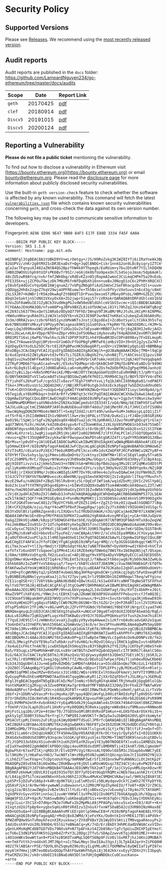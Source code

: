 # Security Policy

## Supported Versions

Please see [Releases](https://github.com/LampardNguyen234/go-ethereum/releases). We recommend using the [most recently released version](https://github.com/LampardNguyen234/go-ethereum/releases/latest).

## Audit reports

Audit reports are published in the `docs` folder: https://github.com/LampardNguyen234/go-ethereum/tree/master/docs/audits 

| Scope | Date | Report Link |
| ------- | ------- | ----------- |
| `geth` | 20170425 | [pdf](https://github.com/LampardNguyen234/go-ethereum/blob/master/docs/audits/2017-04-25_Geth-audit_Truesec.pdf) |
| `clef` | 20180914 | [pdf](https://github.com/LampardNguyen234/go-ethereum/blob/master/docs/audits/2018-09-14_Clef-audit_NCC.pdf) |
| `Discv5` | 20191015 | [pdf](https://github.com/LampardNguyen234/go-ethereum/blob/master/docs/audits/2019-10-15_Discv5_audit_LeastAuthority.pdf) |
| `Discv5` | 20200124 | [pdf](https://github.com/LampardNguyen234/go-ethereum/blob/master/docs/audits/2020-01-24_DiscV5_audit_Cure53.pdf) |

## Reporting a Vulnerability

**Please do not file a public ticket** mentioning the vulnerability.

To find out how to disclose a vulnerability in Ethereum visit [https://bounty.ethereum.org](https://bounty.ethereum.org) or email bounty@ethereum.org. Please read the [disclosure page](https://github.com/LampardNguyen234/go-ethereum/security/advisories?state=published) for more information about publicly disclosed security vulnerabilities.

Use the built-in `geth version-check` feature to check whether the software is affected by any known vulnerability. This command will fetch the latest [`vulnerabilities.json`](https://geth.ethereum.org/docs/vulnerabilities/vulnerabilities.json) file which contains known security vulnerabilities concerning `geth`, and cross-check the data against its own version number.

The following key may be used to communicate sensitive information to developers.

Fingerprint: `AE96 ED96 9E47 9B00 84F3 E17F E88D 3334 FA5F 6A0A`

```
-----BEGIN PGP PUBLIC KEY BLOCK-----
Version: SKS 1.1.6
Comment: Hostname: pgp.mit.edu

mQINBFgl3tgBEAC8A1tUBkD9YV+eLrOmtgy+/JS/H9RoZvkg3K1WZ8IYfj6iIRaYneAk3Bp1
82GUPVz/zhKr2g0tMXIScDR3EnaDsY+Qg+JqQl8NOG+Cikr1nnkG2on9L8c8yiqry1ZTCmYM
qCa2acTFqnyuXJ482aZNtB4QG2BpzfhW4k8YThpegk/EoRUim+y7buJDtoNf7YILlhDQXN8q
lHB02DWOVUihph9tUIFsPK6BvTr9SIr/eG6j6k0bfUo9pexOn7LS4SojoJmsm/5dp6AoKlac
48cZU5zwR9AYcq/nvkrfmf2WkObg/xRdEvKZzn05jRopmAIwmoC3CiLmqCHPmT5a29vEob/y
PFE335k+ujjZCPOu7OwjzDk7M0zMSfnNfDq8bXh16nn+ueBxJ0NzgD1oC6c2PhM+XRQCXCho
yI8vbfp4dGvCvYqvQAE1bWjqnumZ/7vUPgZN6gDfiAzG2mUxC2SeFBhacgzDvtQls+uuvm+F
nQOUgg2Hh8x2zgoZ7kqV29wjaUPFREuew7e+Th5BxielnzOfVycVXeSuvvIn6cd3g/s8mX1c
2kLSXJR7+KdWDrIrR5Az0kwAqFZt6B6QTlDrPswu3mxsm5TzMbny0PsbL/HBM+GZEZCjMXxB
8bqV2eSaktjnSlUNX1VXxyOxXA+ZG2jwpr51egi57riVRXokrQARAQABtDRFdGhlcmV1bSBG
b3VuZGF0aW9uIEJ1ZyBCb3VudHkgPGJvdW50eUBldGhlcmV1bS5vcmc+iQIcBBEBCAAGBQJa
FCY6AAoJEHoMA3Q0/nfveH8P+gJBPo9BXZL8isUfbUWjwLi81Yi70hZqIJUnz64SWTqBzg5b
mCZ69Ji5637THsxQetS2ARabz0DybQ779FhD/IWnqV9T3KuBM/9RzJtuhLzKCyMrAINPMo28
rKWdunHHarpuR4m3tL2zWJkle5QVYb+vkZXJJE98PJw+N4IYeKKeCs2ubeqZu636GA0sMzzB
Jn3m/dRRA2va+/zzbr6F6b51ynzbMxWKTsJnstjC8gs8EeI+Zcd6otSyelLtCUkk3h5sTvpV
Wv67BNSU0BYsMkxyFi9PUyy07Wixgeas89K5jG1oOtDva/FkpRHrTE/WA5OXDRcLrHJM+SwD
CwqcLQqJd09NxwUW1iKeBmPptTiOGu1Gv2o7aEyoaWrHRBO7JuYrQrj6q2B3H1Je0zjAd2qt
09ni2bLwLn4LA+VDpprNTO+eZDprv09s2oFSU6NwziHybovu0y7X4pADGkK2evOM7c86PohX
QRQ1M1T16xLj6wP8/Ykwl6v/LUk7iDPXP3GPILnh4YOkwBR3DsCOPn8098xy7FxEELmupRzt
Cj9oC7YAoweeShgUjBPzb+nGY1m6OcFfbUPBgFyMMfwF6joHbiVIO+39+Ut2g2ysZa7KF+yp
XqVDqyEkYXsOLb25OC7brt8IJEPgBPwcHK5GNag6RfLxnQV+iVZ9KNH1yQgSiQI+BBMBAgAo
AhsDBgsJCAcDAgYVCAIJCgsEFgIDAQIeAQIXgAUCWglh+gUJBaNgWAAKCRDojTM0+l9qCgQ2
D/4udJpV4zGIZW1yNaVvtd3vfKsTLi7GIRJLUBqVb2Yx/uhnN8jTl/tAhCVosCQ1pzvi9kMl
s8qO1vu2kw5EWFFkwK96roI8pTql3VIjwhRVQrCkR7oAk/eUd1U/nt2q6J4UTYeVgqbq4dsI
ZZTRyPJMD667YpuAIcaah+w9j/E5xksYQdMeprnDrQkkBCb4FIMqfDzBPKvEa8DcQr949K85
kxhr6LDq9i5l4Egxt2JdH8DaR4GLca6+oHy0MyPs/bZOsfmZUObfM2oZgPpqYM96JanhzO1j
dpnItyBii2pc+kNx5nMOf4eikE/MBv+WUJ0TttWzApGGmFUzDhtuEvRH9NBjtJ/pMrYspIGu
O/QNY5KKOKQTvVIlwGcm8dTsSkqtBDSUwZyWbfKfKOI1/RhM9dC3gj5/BOY57DYYV4rdTK01
ZtYjuhdfs2bhuP1uF/cgnSSZlv8azvf7Egh7tHPnYxvLjfq1bJAhCIX0hNg0a81/ndPAEFky
fSko+JPKvdSvsUcSi2QQ4U2HX//jNBjXRfG4F0utgbJnhXzEckz6gqt7wSDZH2oddVuO8Ssc
T7sK+CdXthSKnRyuI+sGUpG+6glpKWIfYkWFKNZWuQ+YUatY3QEDHXTIioycSmV8p4d/g/0S
V6TegidLxY8bXMkbqz+3n6FArRffv5MH7qt3cYkCPgQTAQIAKAUCWCXhOwIbAwUJAeEzgAYL
CQgHAwIGFQgCCQoLBBYCAwECHgECF4AACgkQ6I0zNPpfagrN/w/+Igp3vtYdNunikw3yHnYf
Jkm0MmaMDUM9mtsaXVN6xb9n25N3Xa3GWCpmdsbYZ8334tI/oQ4/NHq/bEI5WFH5F1aFkMkm
5AJVLuUkipCtmCZ5NkbRPJA9l0uNUUE6uuFXBhf4ddu7jb0jMetRF/kifJHVCCo5fISUNhLp
7bwcWq9qgDQNZNYMOo4s9WX5Tl+5x4gTZdd2/cAYt49h/wnkw+huM+Jm0GojpLqIQ1jZiffm
otf5rF4L+JhIIdW0W4IIh1v9BhHVllXw+z9oj0PALstT5h8/DuKoIiirFJ4DejU85GR1KKAS
DeO19G/lSpWj1rSgFv2N2gAOxq0X+BbQTua2jdcY6JpHR4H1JJ2wzfHsHPgDQcgY1rGlmjVF
aqU73WV4/hzXc/HshK/k4Zd8uD4zypv6rFsZ3UemK0aL2zXLVpV8SPWQ61nS03x675SmDlYr
A80ENfdqvsn00JQuBVIv4Tv0Ub7NfDraDGJCst8rObjBT/0vnBWTBCebb2EsnS2iStIFkWdz
/WXs4L4Yzre1iJwqRjiuqahZR5jHsjAUf2a0O29HVHE7zlFtCFmLPClml2lGQfQOpm5klGZF
rmvus+qZ9rt35UgWHPZezykkwtWrFOwspwuCWaPDto6tgbRJZ4ftitpdYYM3dKW9IGJXBwrt
BQrMsu+lp0vDF+yJAlUEEwEIAD8CGwMGCwkIBwMCBhUIAgkKCwQWAgMBAh4BAheAFiEErpbt
lp5HmwCE8+F/6I0zNPpfagoFAmEAEJwFCQycmLgACgkQ6I0zNPpfagpWoBAAhOcbMAUw6Zt0
GYzT3sR5/c0iatezPzXEXJf9ebzR8M5uPElXcxcnMx1dvXZmGPXPJKCPa99WCu1NZYy8F+Wj
GTOY9tfIkvSxhys1p/giPAmvid6uQmD+bz7ivktnyzCkDWfMA+l8lsCSEqVlaq6y5T+a6SWB
6TzC2S0MPb/RrC/7DpwyrNYWumvyVJh09adm1Mw/UGgst/sZ8eMaRYEd3X0yyT1CBpX4zp2E
qQj9IEOTizvzv1x2jkHe5ZUeU3+nTBNlhSA+WFHUi0pfBdo2qog3Mv2EC1P2qMKoSdD5tPbA
zql1yKoHHnXOMsqdftGwbiv2sYXWvrYvmaCd3Ys/viOyt3HOy9uV2ZEtBd9Yqo9x/NZj8QMA
nY5k8jjrIXbUC89MqrJsQ6xxWQIg5ikMT7DvY0Ln89ev4oJyVvwIQAwCm4jUzFNm9bZLYDOP
5lGJCV7tF5NYVU7NxNM8vescKc40mVNK/pygS5mxhK9QYOUjZsIv8gddrl1TkqrFMuxFnTyN
WvzE29wFu/n4N1DkF+ZBqS70SlRvB+Hjz5LrDgEzF1Wf1eA/wq1dZbvMjjDVIc2VGlYp8Cp2
8ob23c1seTtYXTNYgSR5go4EpH+xi+bIWv01bQQ9xGwBbT5sm4WUeWOcmX4QewzLZ3T/wK9+
N4Ye/hmU9O34FwWJOY58EIe0OUV0aGVyZXVtIEZvdW5kYXRpb24gU2VjdXJpdHkgVGVhbSA8
c2VjdXJpdHlAZXRoZXJldW0ub3JnPokCHAQRAQgABgUCWhQmOgAKCRB6DAN0NP5372LSEACT
wZk1TASWZj5QF7rmkIM1GEyBxLE+PundNcMgM9Ktj1315ED8SmiukNI4knVS1MY99OIgXhQl
D1foF2GKdTomrwwC4012zTNyUYCY60LnPZ6Z511HG+rZgZtZrbkz0IiUpwAlhGQND77lBqem
J3K+CFX2XpDA/ojui/kqrY4cwMT5P8xPJkwgpRgw/jgdcZyJTsXdHblV9IGU4H1Vd1SgcfAf
Db3YxDUlBtzlp0NkZqxen8irLIXUQvsfuIfRUbUSkWoK/n3U/gOCajAe8ZNF07iX4OWjH4Sw
NDA841WhFWcGE+d8+pfMVfPASU3UPKH72uw86b2VgR46Av6voyMFd1pj+yCA+YAhJuOpV4yL
QaGg2Z0kVOjuNWK/kBzp1F58DWGh4YBatbhE/UyQOqAAtR7lNf0M3QF9AdrHTxX8oZeqVW3V
Fmi2mk0NwCIUv8SSrZr1dTchp04OtyXe5gZBXSfzncCSRQIUDC8OgNWaOzAaUmK299v4bvye
uSCxOysxC7Q1hZtjzFPKdljS81mRlYeUL4fHlJU9R57bg8mriSXLmn7eKrSEDm/EG5T8nRx7
TgX2MqJs8sWFxD2+bboVEu75yuFmZ//nmCBApAit9Hr2/sCshGIEpa9MQ6xJCYUxyqeJH+Cc
Aja0UfXhnK2uvPClpJLIl4RE3gm4OXeE1IkCPgQTAQIAKAIbAwYLCQgHAwIGFQgCCQoLBBYC
AwECHgECF4AFAloJYfoFCQWjYFgACgkQ6I0zNPpfagr4MQ//cfp3GSbSG8dkqgctW67Fy7cQ
diiTmx3cwxY+tlI3yrNmdjtrIQMzGdqtY6LNz7aN87F8mXNf+DyVHX9+wd1Y8U+E+hVCTzKC
sefUfxTz6unD9TTcGqaoelgIPMn4IiKz1RZE6eKpfDWe6q78W1Y6x1bE0qGNSjqT/QSxpezF
E/OAm/t8RRxVxDtqz8LfH2zLea5zaC+ADj8EqgY9vX9TQa4DyVV8MgOyECCCadJQCD5O5hIA
B2gVDWwrAUw+KBwskXZ7Iq4reJTKLEmt5z9zgtJ/fABwaCFt66ojwg0/RjbO9cNA3ZwHLGwU
C6hkb6bRzIoZoMfYxVS84opiqf/Teq+t/XkBYCxbSXTJDA5MKjcVuw3N6YKWbkGP/EfQThe7
BfAKFwwIw5YmsWjHK8IQj6R6hBxzTz9rz8y1Lu8EAAFfA7OJKaboI2qbOlauH98OuOUmVtr1
TczHO+pTcgWVN0ytq2/pX5KBf4vbmULNbg3HFRq+gHx8CW+jyXGkcqjbgU/5FwtDxeqRTdGJ
SyBGNBEU6pBNolyynyaKaaJjJ/biY27pvjymL5rlz95BH3Dn16Z4RRmqwlT6eq/wFYginujg
CCE1icqOSE+Vjl7V8tV8AcgANkXKdbBE+Q8wlKsGI/kS1w4XFAYcaNHFT8qNeS8TSFXFhvU8
HylYxO79t56JAj4EEwECACgFAlgl3tgCGwMFCQHhM4AGCwkIBwMCBhUIAgkKCwQWAgMBAh4B
AheAAAoJEOiNMzT6X2oKmUMP/0hnaL6bVyepAq2LIdvIUbHfagt/Oo/KVfZs4bkM+xJOitJR
0kwZV9PTihXFdzhL/YNWc2+LtEBtKItqkJZKmWC0E6OPXGVuU6hfFPebuzVccYJfm0Q3Ej19
VJI9Uomf59Bpak8HYyEED7WVQjoYn7XVPsonwus/9+LDX+c5vutbrUdbjga3KjHbewD93X4O
wVVoXyHEmU2Plyg8qvzFbNDylCWO7N2McO6SN6+7DitGZGr2+jO+P2R4RT1cnl2V3IRVcWZ0
OTspPSnRGVr2fFiHN/+v8G/wHPLQcJZFvYPfUGNdcYbTmhWdiY0bEYXFiNrgzCCsyad7eKUR
WN9QmxqmyqLDjUEDJCAh19ES6Vg3tqGwXk+uNUCoF30ga0TxQt6UXZJDEQFAGeASQ/RqE/q1
EAuLv8IGM8o7IqKO2pWfLuqsY6dTbKBwDzz9YOJt7EOGuPPQbHxaYStTushZmJnm7hi8lhVG
jT7qsEJdE95Il+I/mHWnXsCevaXjZugBiyV9yvOq4Hwwe2s1zKfrnQ4u0cadvGAh2eIqum7M
Y3o6nD47aJ3YmEPX/WnhI56bACa2GmWvUwjI4c0/er3esSPYnuHnM9L8Am4qQwMVSmyU80tC
MI7A9e13Mvv+RRkYFLJ7PVPdNpbW5jqX1doklFpKf6/XM+B+ngYneU+zgCUBiQJVBBMBCAA/
AhsDBgsJCAcDAgYVCAIJCgsEFgIDAQIeAQIXgBYhBK6W7ZaeR5sAhPPhf+iNMzT6X2oKBQJh
ABCQBQkMnJi4AAoJEOiNMzT6X2oKAv0P+gJ3twBp5efNWyVLcIg4h4cOo9uD0NPvz8/fm2gX
FoOJL3MeigtPuSVfE9kuTaTuRbArzuFtdvH6G/kcRQvOlO4zyiIRHCk1gDHoIvvtn6RbRhVm
/Xo4uGIsFHst7n4A7BjicwEK5Op6Ih5Hoq19xz83YSBgBVk2fYEJIRyJiKFbyPjH0eSYe8v+
Ra5/F85ugLx1P6mMVkW+WPzULns89riW7BGTnZmXFHZp8nO2pkUlcI7F3KRG7l4kmlC50ox6
DiG/6AJCVulbAClky9C68TmJ/R1RazQxU/9IqVywsydq66tbJQbm5Z7GEti0C5jjbSRJL2oT
1xC7Rilr85PMREkPL3vegJdgj5PKlffZ/MocD/0EohiQ7wFpejFD4iTljeh0exRUwCRb6655
9ib34JSQgU8Hl4JJu+mEgd9v0ZHD0/1mMD6fnAR84zca+O3cdASbnQmzTOKcGzLIrkE8TEnU
+2UZ8Ol7SAAqmBgzY1gKOilUho6dkyCAwNL+QDpvrITDPLEFPsjyB/M2KudZSVEn+Rletju1
qkMW31qFMNlsbwzMZw+0USeGcs31Cs0B2/WQsro99CExlhS9auUFkmoVjJmYVTIYOM0zuPa4
OyGspqPhRu5hEsmMDPDWD7Aad5k4GTqogQNnuKyRliZjXXrDZqFD5nfsJSL8Ky/sJGEMuQIN
BFgl3tgBEACbgq6HTN5gEBi0lkD/MafInmNi+59U5gRGYqk46WlfRjhHudXjDpgD0lolGb4h
YontkMaKRlCg2Rvgjvk3Zve0PKWjKw7gr8YBa9fMFY8BhAXI32OdyI9rFhxEZFfWAfwKVmT1
9BdeAQRFvcfd+8w8f1XVc+zddULMJFBTr+xKDlIRWwTkdLPQeWbjo0eHl/g4tuLiLrTxVbnj
26bf+2+1DbM/w5VavzPrkviHqvKe/QP/gay4QDViWvFgLb90idfAHIdsPgflp0VDS5rVHFL6
D73rSRdIRo3I8c8mYoNjSR4XDuvgOkAKW9LR3pvouFHHjp6Fr0GesRbrbb2EG66iPsR99MQ7
FqIL9VMHPm2mtR+XvbnKkH2rYyEqaMbSdk29jGapkAWle4sIhSKk749A4tGkHl08KZ2N9o6G
rfUehP/V2eJLaph2DioFL1HxRryrKy80QQKLMJRekxigq8greW8xB4zuf9Mkuou+RHNmo8Pe
bHjFstLigiD6/zP2e+4tUmrT0/JTGOShoGMl8Rt0VRxdPImKun+4LOXbfOxArOSkY6i35+gs
gkkSy1gTJE0BY3S9auT6+YrglY/TWPQ9IJxWVOKlT+3WIp5wJu2bBKQ420VLqDYzkoWytel/
bM1ACUtipMiIVeUs2uFiRjpzA1Wy0QHKPTdSuGlJPRrfcQARAQABiQIlBBgBAgAPAhsMBQJa
CWIIBQkFo2BYAAoJEOiNMzT6X2oKgSwQAKKs7BGF8TyZeIEO2EUK7R2bdQDCdSGZY06tqLFg
3IHMGxDMb/7FVoa2AEsFgv6xpoebxBB5zkhUk7lslgxvKiSLYjxfNjTBltfiFJ+eQnf+OTs8
KeR51lLa66rvIH2qUzkNDCCTF45H4wIDpV05AXhBjKYkrDCrtey1rQyFp5fxI+0IQ1UKKXvz
ZK4GdxhxDbOUSd38MYy93nqcmclGSGK/gF8XiyuVjeifDCM6+T1NQTX0K9lneidcqtBDvlgg
JTLJtQPO33o5EHzXSiud+dKth1uUhZOFEaYRZoye1YE3yB0TNOOE8fXlvu8iuIAMBSDL9ep6
sEIaXYwoD60I2gHdWD0lkP0DOjGQpi4ouXM3Edsd5MTi0MDRNTij431kn8T/D0LCgmoUmYYM
BgbwFhXr67axPZlKjrqR0z3F/Elv0ZPPcVg1tNznsALYQ9Ovl6b5M3cJ5GapbbvNWC7yEE1q
Scl9HiMxjt/H6aPastH63/7wcN0TslW+zRBy05VNJvpWGStQXcngsSUeJtI1Gd992YNjUJq4
/Lih6Z1TlwcFVap+cTcDptoUvXYGg/9mRNNPZwErSfIJ0Ibnx9wPVuRN6NiCLOt2mtKp2F1p
M6AOQPpZ85vEh6I8i6OaO0w/Z0UHBwvpY6jDUliaROsWUQsqz78Z34CVj4cy6vPW2EF4iQIl
BBgBAgAPBQJYJd7YAhsMBQkB4TOAAAoJEOiNMzT6X2oKTjgP/1ojCVyGyvHMLUgnX0zwrR5Q
1M5RKFz6kHwKjODVLR3Isp8I935oTQt3DY7yFDI4t0GqbYRQMtxcNEb7maianhK2trCXfhPs
6/L04igjDf5iTcmzamXN6xnh5xkz06hZJJCMuu4MvKxC9MQHCVKAwjswl/9H9JqIBXAY3E2l
LpX5P+5jDZuPxS86p3+k4Rrdp9KTGXjiuEleM3zGlz5BLWydqovOck7C2aKh27ETFpDYY0z3
yQ5AsPJyk1rAr0wrH6+ywmwWlzuQewavnrLnJ2M8iMFXpIhyHeEIU/f7o8f+dQk72rZ9CGzd
cqig2za/BS3zawZWgbv2vB2elNsIllYLdir45jxBOxx2yvJvEuu4glz78y4oJTCTAYAbMlle
5gVdPkVcGyvvVS9tinnSaiIzuvWrYHKWll1uYPm2Q1CDs06P5I7bUGAXpgQLUh/XQguy/0sX
GWqW3FS5JzP+XgcR/7UASvwBdHylubKbeqEpB7G1s+m+8C67qOrc7EQv3Jmy1YDOkhEyNig1
rmjplLuir3tC1X+D7dHpn7NJe7nMwFx2b2MpMkLA9jPPAGPp/ekcu5sxCe+E0J/4UF++K+CR
XIxgtzU2UJfp8p9x+ygbx5qHinR0tVRdIzv3ZnGsXrfxnWfSOaB582cU3VRN9INzHHax8ETa
QVDnGO5uQa+FiQI8BBgBCAAmAhsMFiEErpbtlp5HmwCE8+F/6I0zNPpfagoFAmEAELYFCQyc
mN4ACgkQ6I0zNPpfagoqAQ/+MnDjBx8JWMd/XjeFoYKx/Oo0ntkInV+ME61JTBls4PdVk+TB
8PWZdPQHw9SnTvRmykFeznXIRzuxkowjrZYXdPXBxY2b1WyD5V3Ati1TM9vqpaR4osyPs2xy
I4dzDssh9YvUsIRL99O04/65lGiYeBNuACq+yK/7nD/ErzBkDYJHhMCdadbVWUACxvVIDvro
yQeVLKMsHqMCd8BTGD7VDs79NXskPnN77pAFnkzS4Z2b8SNzrlgTc5pUiuZHIXPIpEYmsYzh
ucTU6uI3dN1PbSFHK5tG2pHb4ZrPxY3L20Dgc2Tfu5/SDApZzwvvKTqjdO891MEJ++H+ssOz
i4O1UeWKs9owWttan9+PI47ozBSKOTxmMqLSQ0f56Np9FJsV0ilGxRKfjhzJ4KniOMUBA7mP
+m+TmXfVtthJred4sHlJMTJNpt+sCcT6wLMmyc3keIEAu33gsJj3LTpkEA2q+V+ZiP6Q8HRB
402ITklABSArrPSE/fQU9L8hZ5qmy0Z96z0iyILgVMLuRCCfQOMWhwl8yQWIIaf1yPI07xur
epy6lH7HmxjjOR7eo0DaSxQGQpThAtFGwkWkFh8yki8j3E42kkrxvEyyYZDXn2YcI3bpqhJx
PtwCMZUJ3kc/skOrs6bOI19iBNaEoNX5Dllm7UHjOgWNDQkcCuOCxucKano=
=arte
-----END PGP PUBLIC KEY BLOCK------
```
